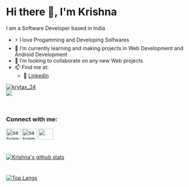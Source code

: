 # Hi there 👋, I'm Krishna

I am a Software Developer based in India

- ⚡️ I love Progamming and Developing Solfwares
- 🌱 I’m currently learning and making projects in Web Development and Android Development
- 👯 I’m looking to collaborate on any new Web projects
- 📫 Find me at:
  - 🏢 [LinkedIn](https://www.linkedin.com/in/krytax/)


<!--   ![Alt Text](https://www.aalpha.net/wp-content/uploads/2020/12/full-stack-development.gif) -->

<p align="left"><a href="https://twitter.com/krytax_24" target="blank"><img src="https://img.shields.io/twitter/follow/krytax_24?logo=twitter&style=for-the-badge" alt="krytax_24" /></a> <br />  <img src="https://komarev.com/ghpvc/?username=satyam1906&label=Profile%20views&color=0e75b6&style=flat" />  </p>

<br />
<h3 align="left">Connect with me:</h3>
<p align="left">
<a href="https://www.linkedin.com/in/krytax/" target="blank"><img align="center" src="https://raw.githubusercontent.com/rahuldkjain/github-profile-readme-generator/master/src/images/icons/Social/linked-in-alt.svg" alt="satyam-singh-a99654128" height="30" width="40" /></a>
<a href="https://www.instagram.com/im_krytax" target="_blank"><img align="center" src="https://raw.githubusercontent.com/rahuldkjain/github-profile-readme-generator/master/src/images/icons/Social/instagram.svg" alt="satyam.029" height="30" width="40" /></a>
<a href="https://twitter.com/krytax_24" target="blank"><img align="center" src="https://raw.githubusercontent.com/rahuldkjain/github-profile-readme-generator/master/src/images/icons/Social/twitter.svg" height="30" width="40" /></a>
</p>
     

#
[![Krishna's github stats](https://github-readme-stats.vercel.app/api?username=krytax-24&count_private=true&show_icons=true&theme=radical&hide_rank=false)](https://github.com/krytax-24/github-readme-stats)  
#
[![Top Langs](https://github-readme-stats.vercel.app/api/top-langs/?username=krytax-24)](https://github.com/krytax-24/github-readme-stats)
#
